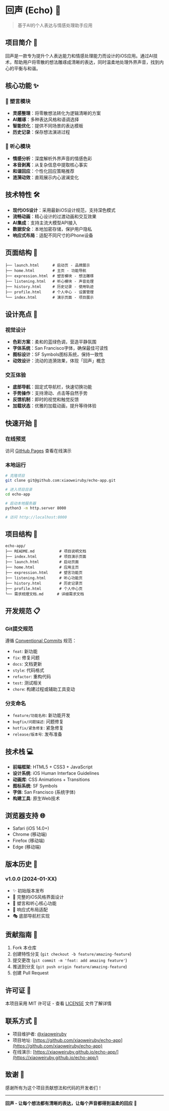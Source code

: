 # 回声 (Echo) 📱

> 基于AI的个人表达与情感处理助手应用

## 项目简介 🎯

回声是一款专为提升个人表达能力和情感处理能力而设计的iOS应用。通过AI技术，帮助用户将零散的想法雕琢成清晰的表达，同时温柔地处理外界声音，找到内心的平衡与和谐。

## 核心功能 ✨

### 🎨 塑言模块
- **灵感整理**：将零散想法转化为逻辑清晰的方案
- **AI雕琢**：多种表达风格和语调选择
- **智能优化**：提供不同场景的表达模板
- **历史记录**：保存想法演进过程

### 🌊 听心模块
- **情感分析**：深度解析外界声音的情感色彩
- **本音剥离**：从复杂信息中提取核心事实
- **和谐回应**：个性化回应策略推荐
- **涟漪动效**：直观展示内心波澜变化

## 技术特性 🛠️

- **现代iOS设计**：采用最新iOS设计规范，支持深色模式
- **流畅动画**：精心设计的过渡动画和交互效果
- **AI集成**：支持主流大模型API接入
- **数据安全**：本地加密存储，保护用户隐私
- **响应式布局**：适配不同尺寸的iPhone设备

## 页面结构 📄

```
├── launch.html      # 启动页 - 品牌展示
├── home.html        # 主页 - 功能导航
├── expression.html  # 塑言模块 - 想法雕琢
├── listening.html   # 听心模块 - 声音处理
├── history.html     # 历史记录 - 使用轨迹
├── profile.html     # 个人中心 - 设置管理
└── index.html       # 演示页面 - 项目展示
```

## 设计亮点 🎨

### 视觉设计
- **色彩方案**：柔和的蓝绿色调，营造平静氛围
- **字体系统**：San Francisco字体，确保最佳可读性
- **图标设计**：SF Symbols图标系统，保持一致性
- **动效设计**：流动的涟漪效果，体现「回声」概念

### 交互体验
- **底部导航**：固定式导航栏，快速切换功能
- **手势操作**：支持滑动、点击等自然手势
- **反馈机制**：即时的视觉和触觉反馈
- **加载状态**：优雅的加载动画，提升等待体验

## 快速开始 🚀

### 在线预览
访问 [GitHub Pages](https://xiaoweiruby.github.io/echo-app/) 查看在线演示

### 本地运行
```bash
# 克隆项目
git clone git@github.com:xiaoweiruby/echo-app.git

# 进入项目目录
cd echo-app

# 启动本地服务器
python3 -m http.server 8000

# 访问 http://localhost:8000
```

## 项目结构 📁

```
echo-app/
├── README.md           # 项目说明文档
├── index.html          # 项目演示页面
├── launch.html         # 启动页面
├── home.html           # 应用主页
├── expression.html     # 塑言功能页
├── listening.html      # 听心功能页
├── history.html        # 历史记录页
├── profile.html        # 个人中心页
└── 需求梳理文档.md      # 详细需求文档
```

## 开发规范 📋

### Git提交规范
遵循 [Conventional Commits](https://www.conventionalcommits.org/) 规范：
- `feat`: 新功能
- `fix`: 修复问题
- `docs`: 文档更新
- `style`: 代码格式
- `refactor`: 重构代码
- `test`: 测试相关
- `chore`: 构建过程或辅助工具变动

### 分支命名
- `feature/功能名称`: 新功能开发
- `bugfix/问题描述`: 问题修复
- `hotfix/紧急修复`: 紧急修复
- `release/版本号`: 发布准备

## 技术栈 💻

- **前端框架**: HTML5 + CSS3 + JavaScript
- **设计系统**: iOS Human Interface Guidelines
- **动画库**: CSS Animations + Transitions
- **图标系统**: SF Symbols
- **字体**: San Francisco (系统字体)
- **构建工具**: 原生Web技术

## 浏览器支持 🌐

- Safari (iOS 14.0+)
- Chrome (移动端)
- Firefox (移动端)
- Edge (移动端)

## 版本历史 📝

### v1.0.0 (2024-01-XX)
- ✨ 初始版本发布
- 🎨 完整的iOS风格界面设计
- 🔧 塑言和听心核心功能
- 📱 响应式布局适配
- 🎭 底部导航栏实现

## 贡献指南 🤝

1. Fork 本仓库
2. 创建特性分支 (`git checkout -b feature/amazing-feature`)
3. 提交更改 (`git commit -m 'feat: add amazing feature'`)
4. 推送到分支 (`git push origin feature/amazing-feature`)
5. 创建 Pull Request

## 许可证 📄

本项目采用 MIT 许可证 - 查看 [LICENSE](LICENSE) 文件了解详情

## 联系方式 📧

- 项目维护者: [@xiaoweiruby](https://github.com/xiaoweiruby)
- 项目地址: [https://github.com/xiaoweiruby/echo-app](https://github.com/xiaoweiruby/echo-app)
- 在线演示: [https://xiaoweiruby.github.io/echo-app/](https://xiaoweiruby.github.io/echo-app/)

## 致谢 🙏

感谢所有为这个项目贡献想法和代码的开发者们！

---

**回声 - 让每个想法都有清晰的表达，让每个声音都得到温柔的回应** 💙